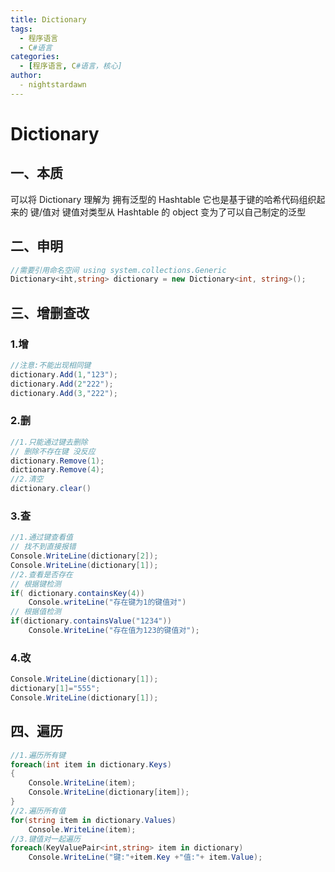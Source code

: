 ```yaml
---
title: Dictionary
tags:
  - 程序语言
  - C#语言
categories:
  - [程序语言, C#语言，核心]
author:
  - nightstardawn
---
```


# Dictionary

## 一、本质

可以将 Dictionary 理解为 拥有泛型的 Hashtable
它也是基于键的哈希代码组织起来的 键/值对
键值对类型从 Hashtable 的 object 变为了可以自己制定的泛型

## 二、申明

```cs
//需要引用命名空间 using system.collections.Generic
Dictionary<iht,string> dictionary = new Dictionary<int, string>();
```

## 三、增删查改

### 1.增

```cs
//注意:不能出现相同键
dictionary.Add(1,"123");
dictionary.Add(2"222");
dictionary.Add(3,"222");
```

### 2.删

```cs
//1.只能通过键去删除
// 删除不存在键 没反应
dictionary.Remove(1);
dictionary.Remove(4);
//2.清空
dictionary.clear()
```

### 3.查

```cs
//1.通过键查看值
// 找不到直接报错
Console.WriteLine(dictionary[2]);
Console.WriteLine(dictionary[1]);
//2.查看是否存在
// 根据键检测
if( dictionary.containsKey(4))
    Console.writeLine("存在键为1的键值对")
// 根据值检测
if(dictionary.containsValue("1234"))
    Console.WriteLine("存在值为123的键值对");
```

### 4.改

```cs
Console.WriteLine(dictionary[1]);
dictionary[1]="555";
Console.WriteLine(dictionary[1]);
```

## 四、遍历

```cs
//1.遍历所有键
foreach(int item in dictionary.Keys)
{
    Console.WriteLine(item);
    Console.WriteLine(dictionary[item]);
}
//2.遍历所有值
for(string item in dictionary.Values)
    Console.WriteLine(item);
//3.键值对一起遍历
foreach(KeyValuePair<int,string> item in dictionary)
    Console.WriteLine("键:"+item.Key +"值:"+ item.Value);
```
